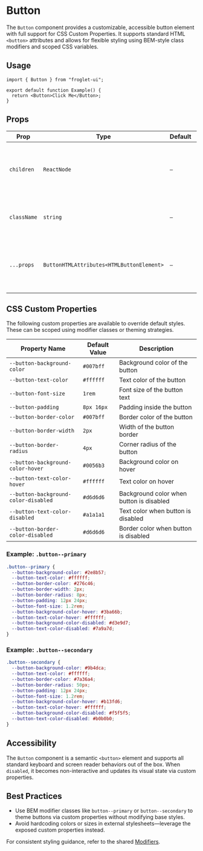 # Button

The `Button` component provides a customizable, accessible button element with full support for CSS Custom Properties. It supports standard HTML `<button>` attributes and allows for flexible styling using BEM-style class modifiers and scoped CSS variables.

## Usage

```tsx
import { Button } from "froglet-ui";

export default function Example() {
  return <Button>Click Me</Button>;
}
```

## Props

| Prop        | Type                                      | Default | Description                                                                |
| ----------- | ----------------------------------------- | ------- | -------------------------------------------------------------------------- |
| `children`  | `ReactNode`                               | `—`     | Content inside the button. Supports text, icons, and other elements.       |
| `className` | `string`                                  | `—`     | Additional classes to modify appearance or behavior.                       |
| `...props`  | `ButtonHTMLAttributes<HTMLButtonElement>` | `—`     | All standard HTML button attributes (e.g., `type`, `disabled`, `onClick`). |

## CSS Custom Properties

The following custom properties are available to override default styles. These can be scoped using modifier classes or theming strategies.

| Property Name                        | Default Value | Description                              |
| ------------------------------------ | ------------- | ---------------------------------------- |
| `--button-background-color`          | `#007bff`     | Background color of the button           |
| `--button-text-color`                | `#ffffff`     | Text color of the button                 |
| `--button-font-size`                 | `1rem`        | Font size of the button text             |
| `--button-padding`                   | `8px 16px`    | Padding inside the button                |
| `--button-border-color`              | `#007bff`     | Border color of the button               |
| `--button-border-width`              | `2px`         | Width of the button border               |
| `--button-border-radius`             | `4px`         | Corner radius of the button              |
| `--button-background-color-hover`    | `#0056b3`     | Background color on hover                |
| `--button-text-color-hover`          | `#ffffff`     | Text color on hover                      |
| `--button-background-color-disabled` | `#d6d6d6`     | Background color when button is disabled |
| `--button-text-color-disabled`       | `#a1a1a1`     | Text color when button is disabled       |
| `--button-border-color-disabled`     | `#d6d6d6`     | Border color when button is disabled     |

### Example: `.button--primary`

```css
.button--primary {
  --button-background-color: #2e8b57;
  --button-text-color: #ffffff;
  --button-border-color: #276c46;
  --button-border-width: 2px;
  --button-border-radius: 8px;
  --button-padding: 12px 24px;
  --button-font-size: 1.2rem;
  --button-background-color-hover: #3ba66b;
  --button-text-color-hover: #ffffff;
  --button-background-color-disabled: #d3e9d7;
  --button-text-color-disabled: #7a9a7d;
}
```

### Example: `.button--secondary`

```css
.button--secondary {
  --button-background-color: #9b4dca;
  --button-text-color: #ffffff;
  --button-border-color: #7a36a4;
  --button-border-radius: 50px;
  --button-padding: 12px 24px;
  --button-font-size: 1.2rem;
  --button-background-color-hover: #b13fd6;
  --button-text-color-hover: #ffffff;
  --button-background-color-disabled: #f5f5f5;
  --button-text-color-disabled: #b0b0b0;
}
```

## Accessibility

The `Button` component is a semantic `<button>` element and supports all standard keyboard and screen reader behaviors out of the box. When `disabled`, it becomes non-interactive and updates its visual state via custom properties.

## Best Practices

- Use BEM modifier classes like `button--primary` or `button--secondary` to theme buttons via custom properties without modifying base styles.
- Avoid hardcoding colors or sizes in external stylesheets—leverage the exposed custom properties instead.

For consistent styling guidance, refer to the shared [Modifiers](../../../../docs/modifiers.md).
